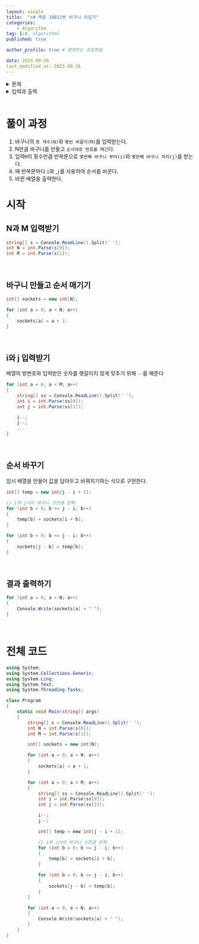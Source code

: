 ```yaml
---
layout: single
title:  "c# 백준 10811번 바구니 뒤집기"
categories: 
    - Algorithm
tag: [c#, algorithm]
published: true

author_profile: true # 옆에뜨는 프로파일

date: 2023-09-26
last_modified_at: 2023-09-26
---
```


<details>
<summary>문제</summary>
<div markdown="1">   

도현이는 `바구니를 총 N개 가지고 있고`, 각각의 바구니에는 `1번부터 N번까지 번호가 순서대로 적혀져 있다`. 바구니는 일렬로 놓여져 있고, 가장 왼쪽 바구니를 1번째 바구니, 그 다음 바구니를 2번째 바구니, ..., 가장 오른쪽 바구니를 N번째 바구니라고 부른다. 

도현이는 앞으로 `M번 바구니의 순서를 역순`으로 만들려고 한다. 도현이는 `한 번 순서를 역순으로 바꿀 때`, `순서를 역순으로 만들 범위를 정하`고, 그 `범위에 들어있는 바구니의 순서를 역순`으로 만든다.

바구니의 순서를 어떻게 바꿀지 주어졌을 때, M번 바구니의 순서를 역순으로 만든 다음, 바구니에 적혀있는 번호를 가장 왼쪽 바구니부터 출력하는 프로그램을 작성하시오.
</div>
</details> 

<details>
<summary>입력과 출력</summary>
<div markdown="1">   
첫째 줄에 N (1 ≤ N ≤ 100)과 M (1 ≤ M ≤ 100)이 주어진다.

둘째 줄부터 M개의 줄에는 바구니의 순서를 역순으로 만드는 방법이 주어진다. 방법은 i j로 나타내고, 왼쪽으로부터 i번째 바구니부터 j번째 바구니의 순서를 역순으로 만든다는 뜻이다. (1 ≤ i ≤ j ≤ N)

도현이는 입력으로 주어진 순서대로 바구니의 순서를 바꾼다.


출력은 다음과 같다.

`모든 순서를 바꾼 다음에, 가장 왼쪽에 있는 바구니부터 바구니에 적혀있는 순서를 공백으로 구분해 출력`한다.
</div>
</details>

<br>

# 풀이 과정

1. 바구니의 `총 개수(N)`와 `몇번 바꿀지(M)`를 입력받는다.
2. N만큼 바구니를 만들고 `순서대로 번호를 매긴`다.
3. 입력`M`의 횟수만큼 반복문으로 `몇번째 바구니 부터(i)`와 `몇번째 바구니 까지(j)`를 받는다.
4. 매 반복문마다 `i`와 ,`j`를 사용하여 순서를 바꾼다.
5. 바뀐 배열을 출력한다.

# 시작

## N과 M 입력받기

```c#
string[] s = Console.ReadLine().Split(' ');
int N = int.Parse(s[0]);
int M = int.Parse(s[1]);
```

<br>

## 바구니 만들고 순서 매기기
```c#
int[] sockets = new int[N];

for (int a = 0; a < N; a++)
{
    sockets[a] = a + 1;
}
```

<br>

## i와 j 입력받기

배열의 방번호와 입력받은 숫자를 헷갈리지 않게 맞추기 위해 `--`를 해준다

```c#
for (int a = 0; a < M; a++)
{
    string[] ss = Console.ReadLine().Split(' ');
    int i = int.Parse(ss[0]);
    int j = int.Parse(ss[1]);

    i--;
    j--;
    ...
}
```

<br>

## 순서 바꾸기

임시 배열을 만들어 값을 담아두고 바꿔치기하는 식으로 구현한다.

```c#
int[] temp = new int[j - i + 1];

// i와 j사이 바구니 수만큼 반복
for (int b = 0; b <= j - i; b++)
{
    temp[b] = sockets[i + b];
}

for (int b = 0; b <= j - i; b++)
{
    sockets[j - b] = temp[b];
}
```

<br>

## 결과 출력하기
```c#
for (int a = 0; a < N; a++)
{
    Console.Write(sockets[a] + " ");
}
```

<br>


# 전체 코드
```c#
using System;
using System.Collections.Generic;
using System.Linq;
using System.Text;
using System.Threading.Tasks;

class Program
{
    static void Main(string[] args)
    {
        string[] s = Console.ReadLine().Split(' ');
        int N = int.Parse(s[0]);
        int M = int.Parse(s[1]);

        int[] sockets = new int[N];

        for (int a = 0; a < N; a++)
        {
            sockets[a] = a + 1;
        }

        for (int a = 0; a < M; a++)
        {
            string[] ss = Console.ReadLine().Split(' ');
            int i = int.Parse(ss[0]);
            int j = int.Parse(ss[1]);

            i--;
            j--;

            int[] temp = new int[j - i + 1];

            // i와 j사이 바구니 수만큼 반복
            for (int b = 0; b <= j - i; b++)
            {
                temp[b] = sockets[i + b];
            }

            for (int b = 0; b <= j - i; b++)
            {
                sockets[j - b] = temp[b];
            }
        }

        for (int a = 0; a < N; a++)
        {
            Console.Write(sockets[a] + " ");
        }
    }
}
```